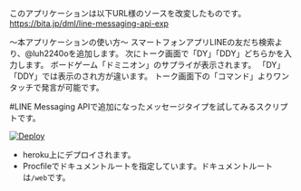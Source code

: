 このアプリケーションは以下URL様のソースを改変したものです。
https://bita.jp/dml/line-messaging-api-exp

～本アプリケーションの使い方～
スマートフォンアプリLINEの友だち検索より、@luh2240oを追加します。
次にトーク画面で「DY」「DDY」どちらかを入力します。
ボードゲーム「ドミニオン」のサプライが表示されます。
「DY」「DDY」では表示のされ方が違います。
トーク画面下の「コマンド」よりワンタッチで発言が可能です。

#LINE Messaging APIで追加になったメッセージタイプを試してみるスクリプトです。

[![Deploy](https://www.herokucdn.com/deploy/button.png)](https://heroku.com/deploy)

* heroku上にデプロイされます。
* Procfileでドキュメントルートを指定しています。ドキュメントルートは`/web`です。
